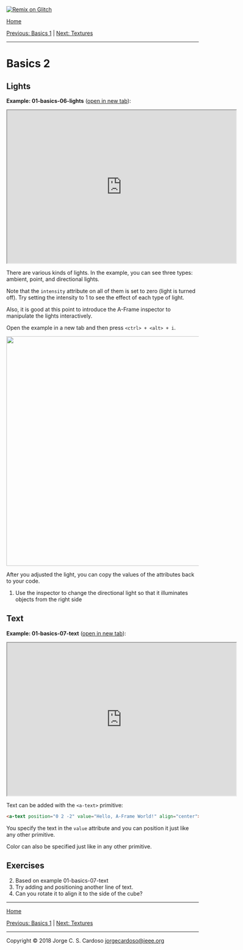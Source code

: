 [![Remix on Glitch](https://cdn.glitch.com/2703baf2-b643-4da7-ab91-7ee2a2d00b5b%2Fremix-button.svg)](https://glitch.com/edit/#!/remix/hurricane-tub)

<a href="index.html">Home</a>

<a href="1-basics-1.html">Previous: Basics 1</a> | <a href="2-textures.html">Next: Textures</a> 

--------

# Basics 2

## Lights

**Example: 01-basics-06-lights** (<a href="examples/01-basics-06-lights.html" target="_blank">open in new tab</a>):
<iframe src="https://hurricane-tub.glitch.me/examples/01-basics-06-lights.html" width="600" height="400"></iframe>

There are various kinds of lights. In the example, you can see three types: ambient, point, and directional lights. 

Note that the `intensity` attribute on all of them is set to zero (light is turned off). Try setting the intensity to 1 to see the effect of each type of light.

Also, it is good at this point to introduce the A-Frame inspector to manipulate the lights interactively.

Open the example in a new tab and then press `<ctrl> + <alt> + i`.

<a href="https://cdn.glitch.com/80978ab7-9db6-45ae-bc43-4fab16bdbb6e%2Fa-frame-inspector.png?1523376452697" target="_blank">
<img src="https://cdn.glitch.com/80978ab7-9db6-45ae-bc43-4fab16bdbb6e%2Fa-frame-inspector.png?1523376452697" width="600"></a>

After you adjusted the light, you can copy the values of the attributes back to your code.

1. Use the inspector to change the directional light so that it illuminates objects from the right side
 
## Text 

**Example: 01-basics-07-text** (<a href="examples/01-basics-07-text.html" target="_blank">open in new tab</a>):
<iframe src="https://hurricane-tub.glitch.me/examples/01-basics-07-text.html" width="600" height="400"></iframe>

Text can be added with the `<a-text>` primitive:

```html
<a-text position="0 2 -2" value="Hello, A-Frame World!" align="center"></a-text>
```

You specify the text in the `value` attribute and you can position it just like any other primitive.

Color can also be specified just like in any other primitive.

  
## Exercises

2. Based on example 01-basics-07-text
  1. Try adding and positioning another line of text.
  2. Can you rotate it to align it to the side of the cube?
  
--------

<a href="index.html">Home</a>

<a href="1-basics-1.html">Previous: Basics 1</a> | <a href="2-textures.html">Next: Textures</a> 

-----

Copyright &copy; 2018 Jorge C. S. Cardoso jorgecardoso@ieee.org